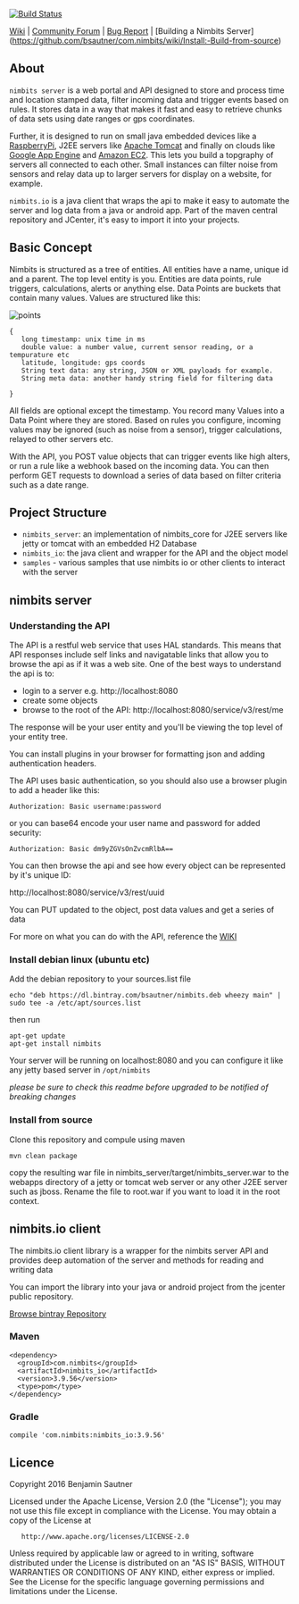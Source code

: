 <!--[![Build Status](http://www.nimbits.com:8080/buildStatus/icon?job=nimbits_parent)](http://www.nimbits.com:8080/job/nimbits_parent/)-->
[![Build Status](http://52.86.203.20:42421/buildStatus/icon?job=nimbits)](http://54.152.79.41:42421/job/nimbits/)

[Wiki](https://github.com/bsautner/com.nimbits/wiki) | [Community Forum](https://groups.google.com/forum/#!forum/nimbits) | [Bug Report](https://github.com/bsautner/com.nimbits/issues) |
[Building a Nimbits Server] (https://github.com/bsautner/com.nimbits/wiki/Install:-Build-from-source)

## About

`nimbits server` is a web portal and API designed to store and process time and location stamped data,
filter incoming data and trigger events based on rules.  It stores data in a way that makes
it fast and easy to retrieve chunks of data sets using date ranges or gps coordinates.

Further, it is designed to run on small java embedded devices like a [RaspberryPi](https://www.raspberrypi.org/), J2EE servers like [Apache Tomcat](http://tomcat.apache.org/) and finally on clouds like [Google App Engine](https://cloud.google.com/appengine/) and [Amazon EC2](https://aws.amazon.com/ec2).  This lets you build a topgraphy of servers all connected to each other.  Small instances can filter noise from sensors and relay data up to larger servers for display on a website, for example.

`nimbits.io` is a java client that wraps the api to make it easy to automate the server
and log data from a java or android app. Part of the maven central repository and JCenter, it's easy to import it into your projects.
 



## Basic Concept

Nimbits is structured as a tree of entities. All entities have a name, unique id and a parent.  The top level entity is you. Entities are data points,
rule triggers, calculations, alerts or anything else.  Data Points are buckets that contain many values.  Values are structured like this:

![points](https://s3.amazonaws.com/com.nimbits.bucket/images/screenshots/points_screen.png)


```
{
   long timestamp: unix time in ms
   double value: a number value, current sensor reading, or a tempurature etc
   latitude, longitude: gps coords
   String text data: any string, JSON or XML payloads for example.
   String meta data: another handy string field for filtering data

}
```

All fields are optional except the timestamp.  You record many Values into a Data Point where they are stored.  Based on rules you configure, incoming
values may be ignored (such as noise from a sensor), trigger calculations, relayed to other servers etc.

With the API, you POST value objects that can trigger events like high alters, or run a rule like a webhook based on the incoming data. 
You can then perform GET requests to download a series of data based on filter criteria such as a date range.

## Project Structure
 
- `nimbits_server`: an implementation of nimbits_core for J2EE servers like jetty or tomcat with an embedded H2 Database
- `nimbits_io`: the java client and wrapper for the API and the object model
- `samples` - various samples that use nimbits io or other clients to interact with the server



## nimbits server

### Understanding the API

The API is a restful web service that uses HAL standards. This means that API responses include self links and navigatable links that allow 
you to browse the api as if it was a web site.  One of the best ways to understand the api is to:
 
- login to a server e.g. http://localhost:8080 
- create some objects
- browse to the root of the API: http://localhost:8080/service/v3/rest/me

The response will be your user entity and you'll be viewing the top level of your entity tree.

You can install plugins in your browser for formatting json and adding authentication headers. 

The API uses basic authentication, so you should also use a browser plugin to add a header like this:

`Authorization: Basic username:password`

or you can base64 encode your user name and password for added security:

`Authorization: Basic dm9yZGVsOnZvcmRlbA==`

You can then browse the api and see how every object can be represented by it's unique ID: 

http://localhost:8080/service/v3/rest/uuid

You can PUT updated to the object, post data values and get a series of data

For more on what you can do with the API, reference the [WIKI](https://github.com/bsautner/com.nimbits/wiki)


### Install debian linux (ubuntu etc) 

Add the debian repository to your sources.list file

```echo "deb https://dl.bintray.com/bsautner/nimbits.deb wheezy main" | sudo tee -a /etc/apt/sources.list```

then run 

```
apt-get update
apt-get install nimbits
```

Your server will be running on localhost:8080 and you can configure it like any jetty based server in ```/opt/nimbits```

*please be sure to check this readme before upgraded to be notified of breaking changes*

### Install from source

Clone this repository and compule using maven

```mvn clean package```

copy the resulting war file in nimbits_server/target/nimbits_server.war to the webapps directory of a jetty or tomcat web server or any other J2EE 
server such as jboss.  Rename the file to root.war if you want to load it in the root context.

## nimbits.io client

The nimbits.io client library is a wrapper for the nimbits server API and provides deep automation of the server and methods for reading and writing data

You can import the library into your java or android project from the jcenter public repository.

[Browse bintray Repository](https://bintray.com/bsautner/nimbits/com.nimbits.io/view)

### Maven
```
<dependency>
  <groupId>com.nimbits</groupId>
  <artifactId>nimbits_io</artifactId>
  <version>3.9.56</version>
  <type>pom</type>
</dependency>
```

### Gradle

```compile 'com.nimbits:nimbits_io:3.9.56'```

## Licence

Copyright 2016 Benjamin Sautner

   Licensed under the Apache License, Version 2.0 (the "License");
   you may not use this file except in compliance with the License.
   You may obtain a copy of the License at

       http://www.apache.org/licenses/LICENSE-2.0

   Unless required by applicable law or agreed to in writing, software
   distributed under the License is distributed on an "AS IS" BASIS,
   WITHOUT WARRANTIES OR CONDITIONS OF ANY KIND, either express or implied.
   See the License for the specific language governing permissions and
   limitations under the License.

